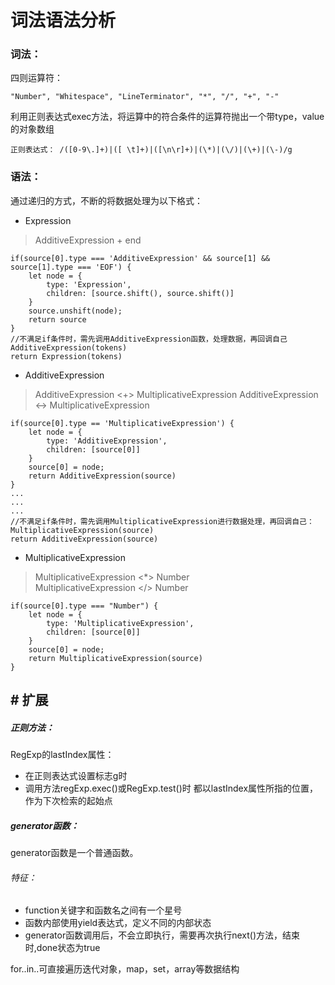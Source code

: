 # 词法语法分析
### 词法：
四则运算符：

```
"Number", "Whitespace", "LineTerminator", "*", "/", "+", "-"
```
利用正则表达式exec方法，将运算中的符合条件的运算符抛出一个带type，value的对象数组

```
正则表达式： /([0-9\.]+)|([ \t]+)|([\n\r]+)|(\*)|(\/)|(\+)|(\-)/g
```



### 语法：
通过递归的方式，不断的将数据处理为以下格式：
- Expression
> AdditiveExpression + end

```
if(source[0].type === 'AdditiveExpression' && source[1] && source[1].type === 'EOF') {
    let node = {
        type: 'Expression',
        children: [source.shift(), source.shift()]
    }
    source.unshift(node);
    return source
}
//不满足if条件时，需先调用AdditiveExpression函数，处理数据，再回调自己
AdditiveExpression(tokens)
return Expression(tokens)
```

- AdditiveExpression
> AdditiveExpression <+> MultiplicativeExpression
> AdditiveExpression <-> MultiplicativeExpression
   
```
if(source[0].type == 'MultiplicativeExpression') {
    let node = {
        type: 'AdditiveExpression',
        children: [source[0]]
    }
    source[0] = node;
    return AdditiveExpression(source)
}
...
...
...
//不满足if条件时，需先调用MultiplicativeExpression进行数据处理，再回调自己：
MultiplicativeExpression(source)
return AdditiveExpression(source)

```

- MultiplicativeExpression
> MultiplicativeExpression <*> Number   
> MultiplicativeExpression </> Number
```
if(source[0].type === "Number") {
    let node = {
        type: 'MultiplicativeExpression',
        children: [source[0]]
    }
    source[0] = node;
    return MultiplicativeExpression(source)
}  
```


## # 扩展
##### 正则方法：
RegExp的lastIndex属性：
- 在正则表达式设置标志g时
- 调用方法regExp.exec()或RegExp.test()时
都以lastIndex属性所指的位置，作为下次检索的起始点

##### generator函数：
generator函数是一个普通函数。
###### 特征：
- function关键字和函数名之间有一个星号
- 函数内部使用yield表达式，定义不同的内部状态
- generator函数调用后，不会立即执行，需要再次执行next()方法，结束时,done状态为true

for..in..可直接遍历迭代对象，map，set，array等数据结构